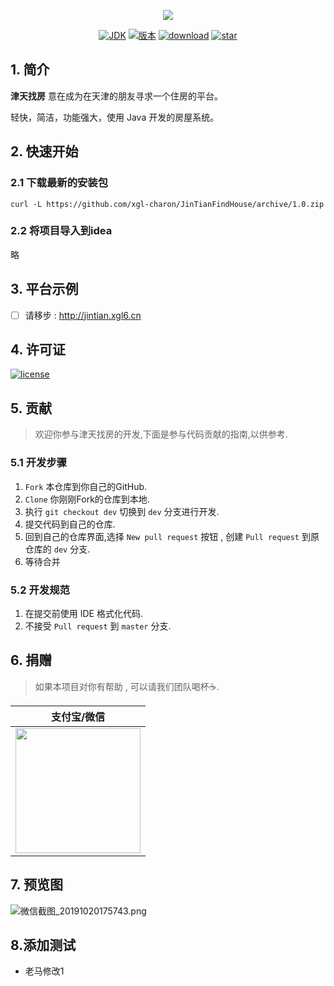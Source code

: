 <p align="center">
<a href="https://github.com/xgl-charon/JinTianFindHouse" target="_blank">
	<img src="https://i.loli.net/2019/10/20/rLdXWc6nqiQx4pK.png" width=""/>
</a>
</p>

<p align="center">
  <a href="https://www.java.com/zh_CN/"><img src="https://img.shields.io/badge/JDK-1.8-yellow.svg" alt="JDK"></a>
  <a href="https://github.com/xgl-charon/JinTianFindHouse/releases"><img src="https://img.shields.io/github/v/release/xgl-charon/JinTianFindHouse" alt="版本"></a>
  <a href="#"><img src="https://img.shields.io/github/last-commit/xgl-charon/JinTianFindHouse" alt="download"></a>
  <a href="#"><img src="https://img.shields.io/github/stars/xgl-charon/JinTianFindHouse?style=social" alt="star"></a>

## 1. 简介

**津天找房** 意在成为在天津的朋友寻求一个住房的平台。

轻快，简洁，功能强大，使用 Java 开发的房屋系统。



## 2. 快速开始

### 2.1 下载最新的安装包

```
curl -L https://github.com/xgl-charon/JinTianFindHouse/archive/1.0.zip
```

### 2.2 将项目导入到idea

略

## 3. 平台示例

- [ ] 请移步 : http://jintian.xgl6.cn

## 4. 许可证

[![license](https://img.shields.io/github/license/xgl-charon/JinTianFindHouse)](https://github.com/xgl-charon/JinTianFindHouse/blob/master/LICENSE)

## 5. 贡献

> 欢迎你参与津天找房的开发,下面是参与代码贡献的指南,以供参考.

### 5.1 开发步骤

1. `Fork` 本仓库到你自己的GitHub.
2. `Clone`  你刚刚Fork的仓库到本地.
3. 执行  `git checkout dev`  切换到 `dev` 分支进行开发.
4. 提交代码到自己的仓库.
5. 回到自己的仓库界面,选择 ` New pull request ` 按钮 , 创建 ` Pull request ` 到原仓库的 `dev` 分支.
6. 等待合并

### 5.2 开发规范

1. 在提交前使用 IDE 格式化代码.
2. 不接受 ` Pull request ` 到 `master` 分支.

## 6. 捐赠

> 如果本项目对你有帮助 , 可以请我们团队喝杯☕️.

| 支付宝/微信                                                  |
| ------------------------------------------------------------ |
| <img src="http://blogdown.xgl6.top/xglpay.png" width="200"/> |

## 7. 预览图

![微信截图_20191020175743.png](https://i.loli.net/2019/10/20/SdnvGTQwezAU3ku.png)

## 8.添加测试
- 老马修改1